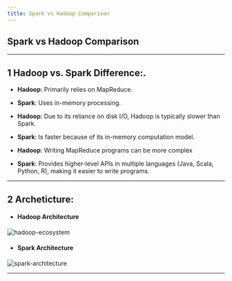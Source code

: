 ```yaml
---
title: Spark vs Hadoop Comparison
---
```


## Spark vs Hadoop Comparison

---

## 1 Hadoop vs. Spark Difference:.

* **Hadoop**: Primarily relies on MapReduce.
* **Spark**: Uses in-memory processing. 

* **Hadoop**: Due to its reliance on disk I/O, Hadoop is typically slower than Spark. 
* **Spark**: Is faster because of its in-memory computation model. 

* **Hadoop**: Writing MapReduce programs can be more complex
* **Spark**: Provides higher-level APIs in multiple languages (Java, Scala, Python, R), making it easier to write programs. 
---

## 2 Archeticture:

* #### **Hadoop Architecture**
![hadoop-ecosystem](https://github.com/user-attachments/assets/cd36de54-1002-4e8e-bf3e-75f320a63926)
  

* #### **Spark Architecture**
![spark-architecture](https://github.com/user-attachments/assets/be1228db-5b4a-497c-b362-d666499e98d9)

---





